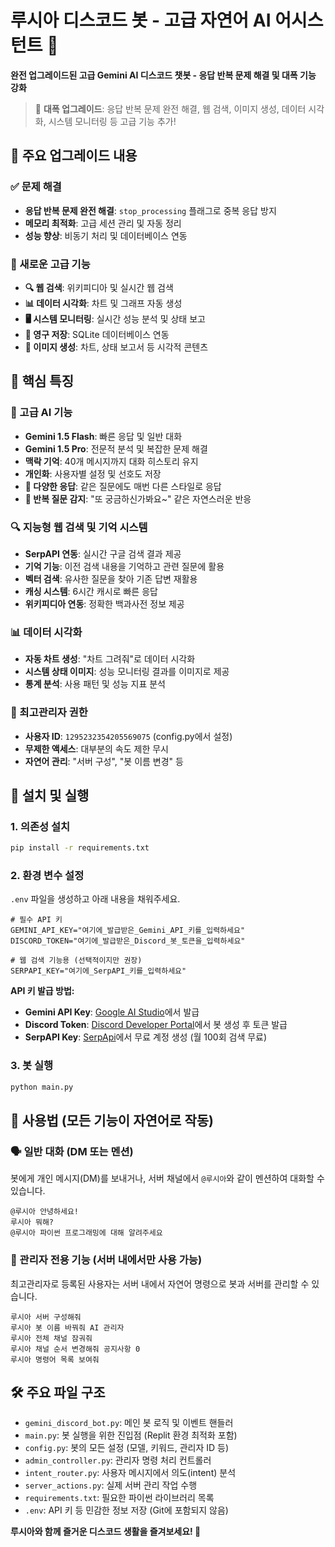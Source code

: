 # 루시아 디스코드 봇 - 고급 자연어 AI 어시스턴트 🚀

**완전 업그레이드된 고급 Gemini AI 디스코드 챗봇 - 응답 반복 문제 해결 및 대폭 기능 강화**

> 🎉 **대폭 업그레이드**: 응답 반복 문제 완전 해결, 웹 검색, 이미지 생성, 데이터 시각화, 시스템 모니터링 등 고급 기능 추가!

## 🌟 주요 업그레이드 내용

### ✅ 문제 해결
- **응답 반복 문제 완전 해결**: `stop_processing` 플래그로 중복 응답 방지
- **메모리 최적화**: 고급 세션 관리 및 자동 정리
- **성능 향상**: 비동기 처리 및 데이터베이스 연동

### 🚀 새로운 고급 기능
- **🔍 웹 검색**: 위키피디아 및 실시간 웹 검색
- **📊 데이터 시각화**: 차트 및 그래프 자동 생성
- **🖥️ 시스템 모니터링**: 실시간 성능 분석 및 상태 보고
- **💾 영구 저장**: SQLite 데이터베이스 연동
- **🎨 이미지 생성**: 차트, 상태 보고서 등 시각적 콘텐츠

## 🎯 핵심 특징

### 🧠 고급 AI 기능
- **Gemini 1.5 Flash**: 빠른 응답 및 일반 대화
- **Gemini 1.5 Pro**: 전문적 분석 및 복잡한 문제 해결
- **맥락 기억**: 40개 메시지까지 대화 히스토리 유지
- **개인화**: 사용자별 설정 및 선호도 저장
- **🎨 다양한 응답**: 같은 질문에도 매번 다른 스타일로 응답
- **🔄 반복 질문 감지**: "또 궁금하신가봐요~" 같은 자연스러운 반응

### 🔍 지능형 웹 검색 및 기억 시스템
- **SerpAPI 연동**: 실시간 구글 검색 결과 제공
- **기억 기능**: 이전 검색 내용을 기억하고 관련 질문에 활용
- **벡터 검색**: 유사한 질문을 찾아 기존 답변 재활용
- **캐싱 시스템**: 6시간 캐시로 빠른 응답
- **위키피디아 연동**: 정확한 백과사전 정보 제공

### 📊 데이터 시각화
- **자동 차트 생성**: "차트 그려줘"로 데이터 시각화
- **시스템 상태 이미지**: 성능 모니터링 결과를 이미지로 제공
- **통계 분석**: 사용 패턴 및 성능 지표 분석

### 👑 최고관리자 권한
- **사용자 ID**: `1295232354205569075` (config.py에서 설정)
- **무제한 액세스**: 대부분의 속도 제한 무시
- **자연어 관리**: "서버 구성", "봇 이름 변경" 등

## 🚀 설치 및 실행

### 1. 의존성 설치
```bash
pip install -r requirements.txt
```

### 2. 환경 변수 설정
`.env` 파일을 생성하고 아래 내용을 채워주세요.
```env
# 필수 API 키
GEMINI_API_KEY="여기에_발급받은_Gemini_API_키를_입력하세요"
DISCORD_TOKEN="여기에_발급받은_Discord_봇_토큰을_입력하세요"

# 웹 검색 기능용 (선택적이지만 권장)
SERPAPI_KEY="여기에_SerpAPI_키를_입력하세요"
```

**API 키 발급 방법:**
- **Gemini API Key**: [Google AI Studio](https://aistudio.google.com/app/apikey)에서 발급
- **Discord Token**: [Discord Developer Portal](https://discord.com/developers/applications)에서 봇 생성 후 토큰 발급
- **SerpAPI Key**: [SerpApi](https://serpapi.com)에서 무료 계정 생성 (월 100회 검색 무료)

### 3. 봇 실행
```bash
python main.py
```

## 💬 사용법 (모든 기능이 자연어로 작동)

### 🗣️ 일반 대화 (DM 또는 멘션)
봇에게 개인 메시지(DM)를 보내거나, 서버 채널에서 `@루시아`와 같이 멘션하여 대화할 수 있습니다.
```
@루시아 안녕하세요!
루시아 뭐해?
@루시아 파이썬 프로그래밍에 대해 알려주세요
```

### 👑 관리자 전용 기능 (서버 내에서만 사용 가능)
최고관리자로 등록된 사용자는 서버 내에서 자연어 명령으로 봇과 서버를 관리할 수 있습니다.
```
루시아 서버 구성해줘
루시아 봇 이름 바꿔줘 AI 관리자
루시아 전체 채널 잠궈줘
루시아 채널 순서 변경해줘 공지사항 0
루시아 명령어 목록 보여줘
```

## 🛠️ 주요 파일 구조
- `gemini_discord_bot.py`: 메인 봇 로직 및 이벤트 핸들러
- `main.py`: 봇 실행을 위한 진입점 (Replit 환경 최적화 포함)
- `config.py`: 봇의 모든 설정 (모델, 키워드, 관리자 ID 등)
- `admin_controller.py`: 관리자 명령 처리 컨트롤러
- `intent_router.py`: 사용자 메시지에서 의도(intent) 분석
- `server_actions.py`: 실제 서버 관리 작업 수행
- `requirements.txt`: 필요한 파이썬 라이브러리 목록
- `.env`: API 키 등 민감한 정보 저장 (Git에 포함되지 않음)

**루시아와 함께 즐거운 디스코드 생활을 즐겨보세요! 🌟**